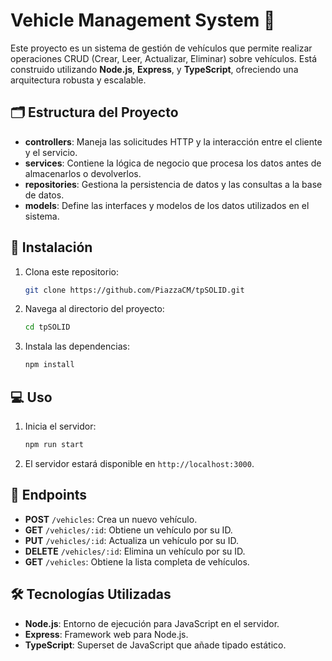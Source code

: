 # Vehicle Management System 🚗

Este proyecto es un sistema de gestión de vehículos que permite realizar operaciones CRUD (Crear, Leer, Actualizar, Eliminar) sobre vehículos. Está construido utilizando **Node.js**, **Express**, y **TypeScript**, ofreciendo una arquitectura robusta y escalable.

## 🗂 Estructura del Proyecto

- **controllers**: Maneja las solicitudes HTTP y la interacción entre el cliente y el servicio.
- **services**: Contiene la lógica de negocio que procesa los datos antes de almacenarlos o devolverlos.
- **repositories**: Gestiona la persistencia de datos y las consultas a la base de datos.
- **models**: Define las interfaces y modelos de los datos utilizados en el sistema.

## 🚀 Instalación

1. Clona este repositorio:
    ```bash
    git clone https://github.com/PiazzaCM/tpSOLID.git
    ```
   
2. Navega al directorio del proyecto:
    ```bash
    cd tpSOLID
    ```

3. Instala las dependencias:
    ```bash
    npm install
    ```

## 💻 Uso

1. Inicia el servidor:
    ```bash
    npm run start
    ```

2. El servidor estará disponible en `http://localhost:3000`.

## 📑 Endpoints

- **POST** `/vehicles`: Crea un nuevo vehículo.
- **GET** `/vehicles/:id`: Obtiene un vehículo por su ID.
- **PUT** `/vehicles/:id`: Actualiza un vehículo por su ID.
- **DELETE** `/vehicles/:id`: Elimina un vehículo por su ID.
- **GET** `/vehicles`: Obtiene la lista completa de vehículos.

## 🛠️ Tecnologías Utilizadas

- **Node.js**: Entorno de ejecución para JavaScript en el servidor.
- **Express**: Framework web para Node.js.
- **TypeScript**: Superset de JavaScript que añade tipado estático.

